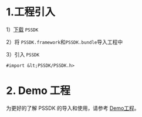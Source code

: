 # 1.工程引入

1）[下载](https://github.com/Avid-ly/iOS-PSSDK-Demo/releases) `PSSDK`

2）将 `PSSDK.framework`和`PSSDK.bundle`导入工程中

3）引入 `PSSDK`

```
#import &lt;PSSDK/PSSDK.h>
```

# 2. Demo 工程
为更好的了解 PSSDK 的导入和使用，请参考 [Demo工程](https://github.com/Avid-ly/iOS-PSSDK-Demo "Demo工程")。